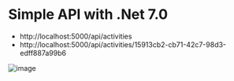 # Simple API with .Net 7.0

- http://localhost:5000/api/activities
- http://localhost:5000/api/activities/15913cb2-cb71-42c7-98d3-edff887a99b6


![image](https://github.com/spiism/API-DotNet/assets/55112050/c348aeb1-e811-4b8d-a51c-010c59b81602)
